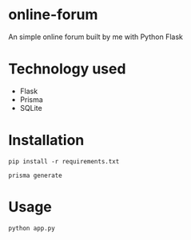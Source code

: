 # online-forum
An simple online forum built by me with Python Flask

# Technology used
- Flask
- Prisma
- SQLite

# Installation
```
pip install -r requirements.txt
```
```
prisma generate
```

# Usage
```
python app.py
```